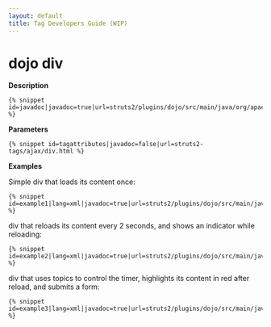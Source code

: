 ```yaml
---
layout: default
title: Tag Developers Guide (WIP)
---
```


# dojo div

__Description__



~~~~~~~
{% snippet id=javadoc|javadoc=true|url=struts2/plugins/dojo/src/main/java/org/apache/struts2/dojo/components/Div.java %}
~~~~~~~

__Parameters__



~~~~~~~
{% snippet id=tagattributes|javadoc=false|url=struts2-tags/ajax/div.html %}
~~~~~~~

__Examples__

Simple div that loads its content once:


~~~~~~~
{% snippet id=example1|lang=xml|javadoc=true|url=struts2/plugins/dojo/src/main/java/org/apache/struts2/dojo/components/Div.java %}
~~~~~~~

div that reloads its content every 2 seconds, and shows an indicator while reloading:


~~~~~~~
{% snippet id=example2|lang=xml|javadoc=true|url=struts2/plugins/dojo/src/main/java/org/apache/struts2/dojo/components/Div.java %}
~~~~~~~

div that uses topics to control the timer, highlights its content in red after reload, and submits a form:


~~~~~~~
{% snippet id=example3|lang=xml|javadoc=true|url=struts2/plugins/dojo/src/main/java/org/apache/struts2/dojo/components/Div.java %}
~~~~~~~
